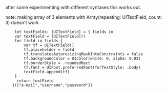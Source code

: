 after some experimenting with different syntaxes this works out.

note: making array of 3 elements with Array(repeating: UITextField, count: 3) doesn't work


        let textFields: [UITextField] = { fields in
        var textField = [UITextField]()
        for field in fields {
            var tf = UITextField()
            tf.placeholder = field
            tf.translatesAutoresizingMaskIntoConstraints = false
            tf.backgroundColor = UIColor(white: 0, alpha: 0.03)
            tf.borderStyle = .roundedRect
            tf.font = UIFont.preferredFont(forTextStyle: .body)
            textField.append(tf)
        }
         return textField
       }(["e-mail","username","password"])
       
       
       
